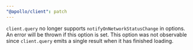 ```yaml
---
"@apollo/client": patch
---
```


`client.query` no longer supports `notifyOnNetworkStatusChange` in options. An error will be thrown if this option is set. This option was not observable since
`client.query` emits a single result when it has finished loading.


